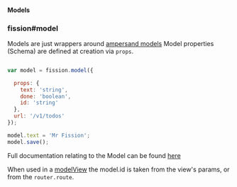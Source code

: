 #### Models
### fission#model

Models are just wrappers around [ampersand models](https://github.com/AmpersandJS/ampersand-model)
Model properties (Schema) are defined at creation via `props`.

```js

var model = fission.model({

  props: {
    text: 'string',
    done: 'boolean',
    id: 'string'
  },
  url: '/v1/todos'
});

model.text = 'Mr Fission';
model.save();

```

Full documentation relating to the Model can be found [here](https://github.com/AmpersandJS/ampersand-model/blob/master/README.md)

When used in a [modelView](modelView.md) the model.id is taken from the view's params, or from the `router.route`.
